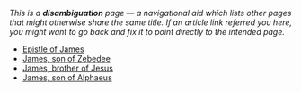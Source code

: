 *This is a **disambiguation** page — a navigational aid which lists other pages that might otherwise share the same title. If an article link referred you here, you might want to go back and fix it to point directly to the intended page.*
-   [Epistle of James](Epistle_of_James "Epistle of James")
-   [James, son of Zebedee](James,_son_of_Zebedee "James, son of Zebedee")
-   [James, brother of Jesus](James,_brother_of_Jesus "James, brother of Jesus")
-   [James, son of Alphaeus](James,_son_of_Alphaeus "James, son of Alphaeus")



